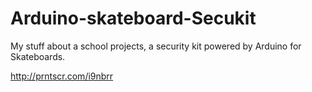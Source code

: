 # Arduino-skateboard-Secukit
My stuff about a school projects, a security kit powered by Arduino for Skateboards.

<img>http://prntscr.com/i9nbrr</img>
